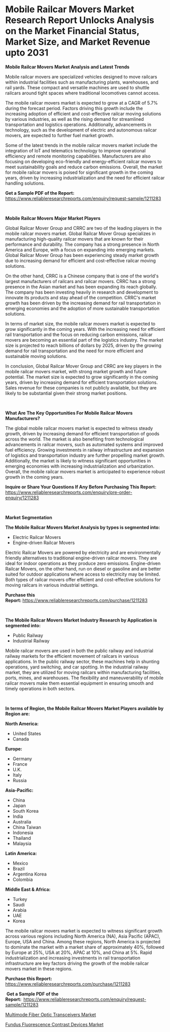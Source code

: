 <p><h1>Mobile Railcar Movers Market Research Report Unlocks Analysis on the Market Financial Status, Market Size, and Market Revenue upto 2031</h1></p><p><strong>Mobile Railcar Movers Market Analysis and Latest Trends</strong></p>
<p><p>Mobile railcar movers are specialized vehicles designed to move railcars within industrial facilities such as manufacturing plants, warehouses, and rail yards. These compact and versatile machines are used to shuttle railcars around tight spaces where traditional locomotives cannot access.</p><p>The mobile railcar movers market is expected to grow at a CAGR of 5.7% during the forecast period. Factors driving this growth include the increasing adoption of efficient and cost-effective railcar moving solutions by various industries, as well as the rising demand for streamlined transportation and logistics operations. Additionally, advancements in technology, such as the development of electric and autonomous railcar movers, are expected to further fuel market growth.</p><p>Some of the latest trends in the mobile railcar movers market include the integration of IoT and telematics technology to improve operational efficiency and remote monitoring capabilities. Manufacturers are also focusing on developing eco-friendly and energy-efficient railcar movers to meet sustainability goals and reduce carbon emissions. Overall, the market for mobile railcar movers is poised for significant growth in the coming years, driven by increasing industrialization and the need for efficient railcar handling solutions.</p></p>
<p><strong>Get a Sample PDF of the Report:&nbsp;</strong> <a href="https://www.reliableresearchreports.com/enquiry/request-sample/1211283">https://www.reliableresearchreports.com/enquiry/request-sample/1211283</a></p>
<p>&nbsp;</p>
<p><strong>Mobile Railcar Movers Major Market Players</strong></p>
<p><p>Global Railcar Mover Group and CRRC are two of the leading players in the mobile railcar movers market. Global Railcar Mover Group specializes in manufacturing high-quality railcar movers that are known for their performance and durability. The company has a strong presence in North America and Europe, with a focus on expanding into emerging markets. Global Railcar Mover Group has been experiencing steady market growth due to increasing demand for efficient and cost-effective railcar moving solutions.</p><p>On the other hand, CRRC is a Chinese company that is one of the world's largest manufacturers of railcars and railcar movers. CRRC has a strong presence in the Asian market and has been expanding its reach globally. The company has been investing heavily in research and development to innovate its products and stay ahead of the competition. CRRC's market growth has been driven by the increasing demand for rail transportation in emerging economies and the adoption of more sustainable transportation solutions.</p><p>In terms of market size, the mobile railcar movers market is expected to grow significantly in the coming years. With the increasing need for efficient rail transportation and the focus on reducing carbon emissions, railcar movers are becoming an essential part of the logistics industry. The market size is projected to reach billions of dollars by 2025, driven by the growing demand for rail transportation and the need for more efficient and sustainable moving solutions.</p><p>In conclusion, Global Railcar Mover Group and CRRC are key players in the mobile railcar movers market, with strong market growth and future potential. The market size is expected to grow significantly in the coming years, driven by increasing demand for efficient transportation solutions. Sales revenue for these companies is not publicly available, but they are likely to be substantial given their strong market positions.</p></p>
<p>&nbsp;</p>
<p><strong>What Are The Key Opportunities For Mobile Railcar Movers Manufacturers?</strong></p>
<p><p>The global mobile railcar movers market is expected to witness steady growth, driven by increasing demand for efficient transportation of goods across the world. The market is also benefiting from technological advancements in railcar movers, such as automated systems and improved fuel efficiency. Growing investments in railway infrastructure and expansion of logistics and transportation industry are further propelling market growth. Additionally, the market is likely to witness significant opportunities in emerging economies with increasing industrialization and urbanization. Overall, the mobile railcar movers market is anticipated to experience robust growth in the coming years.</p></p>
<p><strong>Inquire or Share Your Questions If Any Before Purchasing This Report:</strong> <a href="https://www.reliableresearchreports.com/enquiry/pre-order-enquiry/1211283">https://www.reliableresearchreports.com/enquiry/pre-order-enquiry/1211283</a></p>
<p>&nbsp;</p>
<p><strong>Market Segmentation</strong></p>
<p><strong>The Mobile Railcar Movers Market Analysis by types is segmented into:</strong></p>
<p><ul><li>Electric Railcar Movers</li><li>Engine-driven Railcar Movers</li></ul></p>
<p><p>Electric Railcar Movers are powered by electricity and are environmentally friendly alternatives to traditional engine-driven railcar movers. They are ideal for indoor operations as they produce zero emissions. Engine-driven Railcar Movers, on the other hand, run on diesel or gasoline and are better suited for outdoor applications where access to electricity may be limited. Both types of railcar movers offer efficient and cost-effective solutions for moving railcars in various industrial settings.</p></p>
<p><strong>Purchase this Report:&nbsp;</strong><a href="https://www.reliableresearchreports.com/purchase/1211283">https://www.reliableresearchreports.com/purchase/1211283</a></p>
<p>&nbsp;</p>
<p><strong>The Mobile Railcar Movers Market Industry Research by Application is segmented into:</strong></p>
<p><ul><li>Public Railway</li><li>Industrial Railway</li></ul></p>
<p><p>Mobile railcar movers are used in both the public railway and industrial railway markets for the efficient movement of railcars in various applications. In the public railway sector, these machines help in shunting operations, yard switching, and car spotting. In the industrial railway market, they are utilized for moving railcars within manufacturing facilities, ports, mines, and warehouses. The flexibility and maneuverability of mobile railcar movers make them essential equipment in ensuring smooth and timely operations in both sectors.</p></p>
<p>&nbsp;</p>
<p><strong>In terms of Region, the Mobile Railcar Movers Market Players available by Region are:</strong></p>
<p>
    <p> <strong> North America: </strong>
        <ul>
            <li>United States</li>
            <li>Canada</li>
        </ul>
        </p> 
    <p> <strong> Europe: </strong>
        <ul>
            <li>Germany</li>
            <li>France</li>
            <li>U.K.</li>
            <li>Italy</li>
            <li>Russia</li>
        </ul>
        </p> 
    <p> <strong> Asia-Pacific: </strong>
        <ul>
            <li>China</li>
            <li>Japan</li>
            <li>South Korea</li>
            <li>India</li>
            <li>Australia</li>
            <li>China Taiwan</li>
            <li>Indonesia</li>
            <li>Thailand</li>
            <li>Malaysia</li>
        </ul>
        </p> 
    <p> <strong> Latin America: </strong>
        <ul>
            <li>Mexico</li>
            <li>Brazil</li>
            <li>Argentina Korea</li>
            <li>Colombia</li>
        </ul>
        </p> 
    <p> <strong> Middle East & Africa: </strong>
        <ul>
            <li>Turkey</li>
            <li>Saudi</li>
            <li>Arabia</li>
            <li>UAE</li>
            <li>Korea</li>
        </ul>
    </p>
    </p>
<p><p>The mobile railcar movers market is expected to witness significant growth across various regions including North America (NA), Asia Pacific (APAC), Europe, USA and China. Among these regions, North America is projected to dominate the market with a market share of approximately 40%, followed by Europe at 25%, USA at 20%, APAC at 10%, and China at 5%. Rapid industrialization and increasing investments in rail transportation infrastructure are key factors driving the growth of the mobile railcar movers market in these regions.</p></p>
<p><strong>Purchase this Report: </strong><a href="https://www.reliableresearchreports.com/purchase/1211283">https://www.reliableresearchreports.com/purchase/1211283</a></p>
<p>&nbsp;<strong>Get a Sample PDF of the Report:&nbsp;&nbsp;</strong><a href="https://www.reliableresearchreports.com/enquiry/request-sample/1211283">https://www.reliableresearchreports.com/enquiry/request-sample/1211283</a></p>
<p><strong></strong></p>
<p><p><a href="https://issuu.com/reportprime-2/docs/multimode-fiber-optic-transceivers-market-size-203">Multimode Fiber Optic Transceivers Market</a></p><p><a href="https://issuu.com/reportprime-2/docs/fundus-fluorescence-contrast-devices-market-size-2">Fundus Fluorescence Contrast Devices Market</a></p></p>